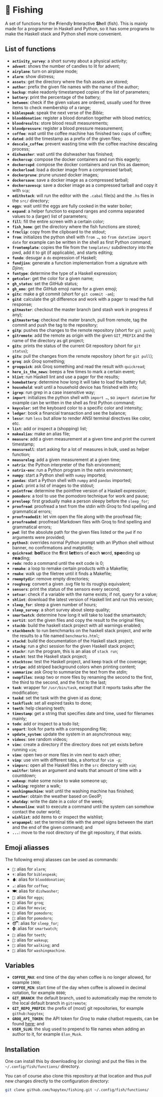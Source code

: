 # 🎣 Fishing

A set of functions for the **F**riendly **I**nteractive **Sh**ell (fish). This is mainly made for a programmer in Haskell and Python, so it has some programs to make the Haskell stack and Python shell more convenient.

## List of functions

 - **`activity_survey`**: a short survey about a physical activity;
 - **`advent`**: shows the number of candles to lit for advent;
 - **`airplane`**: turn on airplane mode;
 - **`alarm`**: show distress;
 - **`assets`**: get the directory where the fish assets are stored;
 - **`author`**: prefix the given file names with the name of the author;
 - **`backup`**: make readonly timestamped copies of the list of parameters;
 - **`battery`**: print the percentage of the battery;
 - **`between`**: check if the given values are ordered, usually used for three items to check membership of a range;
 - **`biblespeak`**: speak the next verse of the *Bible*;
 - **`blooddonation`**: register a blood donation together with blood metrics;
 - **`bloodresults`**: store blood result measurements;
 - **`bloodpressure`**: register a blood pressure measurement;
 - **`coffee`**: wait until the coffee machine has finished two cups of coffee;
 - **`dated`**: add the timestamp as a prefix of the given files;
 - **`descale_coffee`**: prevent wasting time with the coffee machine descaling process;
 - **`dishwasher`**: wait until the dishwasher has finished;
 - **`dockercup`**: compose the docker containers and run this eagerly;
 - **`dockercupd`**: compose the docker containers and run this as daemon;
 - **`dockerload`**: load a docker image from a compressed tarball;
 - **`dockerprune`**: prune unused docker images;
 - **`dockersave`**: save a docker image as a compressed tarball;
 - **`dockersavescp`**: save a docker image as a compressed tarball and copy it with `scp`;
 - **`edithstack`**: will run the editor with the `.cabal` file(s) and the `.hs` files in the `src/` directory;
 - **`eggs`**: wait until the eggs are fully cooked in the water boiler;
 - **`expand`**: a helper function to expand ranges and comma separated values to a (larger) list of parameters;
 - **`fill`**: fill the entire screen with a certain color;
 - **`fish_home`**: get the directory where the fish functions are stored;
 - **`frmclip`**: copy from the clipboard to the stdout;
 - **`from`**: initializes the python shell with `from …`, so `from datetime import date` for example can be written in the shell as first Python command;
 - **`fromtemplate`**: copies the file from the `templates/` subdirectory into the pwd, add it to git (if applicable), and starts editing;
 - **`fundo`**: desugar a `do` expression of Haskell;
 - **`fundjinn`**: generate a function implementation from a signature with *Djinn*;
 - **`funtype`**: determine the type of a Haskell expression;
 - **`getcolor`**: get the color for a given name;
 - **`gh_status`**: set the *GitHub* status;
 - **`gh_emo`**: get the *GitHub* emoji name for a given emoji;
 - **`gitc`**: make a git commit (short for `git commit -am`);
 - **`gitd`**: calculate the git difference and work with a pager to read the full response;
 - **`gitmaster`**: checkout the master branch (and stash work in progress if any);
 - **`gitmastertag`**: checkout the mater branch, pull from remote, tag the commit and push the tag to the repository;
 - **`gitp`**: pushes the changes to the remote repository (short for `git push`);
 - **`gitremote`**: add the remote as origin with the given `GIT_PREFIX` and the name of the directory as git project;
 - **`gits`**: prints the status of the current Git repository (short for `git status`);
 - **`gitu`**: pull the changes from the remote repository (short for `git pull`);
 - **`groq`**: ask *Groq* something;
 - **`groqquick`**: ask Groq something and read the result with `quickread`;
 - **`here_is_the_news`**: beeps a few times to mark a certain event;
 - **`hlint`**: run Haskell lint and use a pager for the results;
 - **`homebattery`**: determine how long it will take to load the battery full;
 - **`household`**: wait until a household device has finished with info;
 - **`igrep`**: run grep in a case insensitive way;
 - **`import`**: initializes the python shell with `import …`, so `import datetime` for example can be written in the shell as first Python command;
 - **`keycolor`**: set the keyboard color to a specific color and intensity;
 - **`ledger`**: book a financial transaction and see the balance;
 - **`lessr`**: run `less` but allow to render ANSI terminal directives like color, etc.
 - **`list`**: add or inspect a (shopping) list;
 - **`makealias`**: make an alias file;
 - **`measure`**: add a given measurement at a given time and print the current timestamp;
 - **`measureall`**: start asking for a lot of measures in bulk, used as helper function;
 - **`measurelog`**: add a given measurement at a given time;
 - **`natrix`**: the Python interpreter of the fish environment;
 - **`natrix-env`**: run a Python program in the natrix environment;
 - **`numpy`**: start a Python shell with `numpy` imported;
 - **`pandas`**: start a Python shell with `numpy` and `pandas` imported;
 - **`pixel`**: print a list of images to the stdout;
 - **`pointfree`**: determine the pointfree version of a Haskell expression;
 - **`pomodoro`**: a tool to use the pomodoro technique for work and pause;
 - **`presleep`**: first gradually make a person sleepy before the `sleep_for`;
 - **`proofread`**: proofread a text from the stdin with *Groq* to find spelling and grammatical errors;
 - **`proofreadedit`**: let vim open the file along with the proofread file;
 - **`proofreadmd`**: proofread Markdown files with Groq to find spelling and grammatical errors;
 - **`pwd`**: list the absolute path for the given files listed or the `pwd` if no arguments were provided;
 - **`python3`**: overrides normal Python prompt with an IPython shell without banner, no confirmations and matplotlib;
 - **`quickread`**: 𝗯𝗼𝗹face the 𝗳𝗶rst 𝗹𝗲𝘁ters of 𝗲ach 𝘄ord, 𝘀𝗽𝗲eding up 𝗿𝗲𝗮ding;
 - **`redo`**: redo a command until the exit code is 0;
 - **`remake`**: a loop to remake certain products with a Makefile;
 - **`rmake`**: walk up the filetree until it finds a Makefile;
 - **`rmemptydir`**: remove empty directories;
 - **`roughsvg`**: convert a given .svg file to its roughjs equivalent;
 - **`sensors`**: print the status of the sensors every second;
 - **`setvar`**: check if a variable with the name exists; if not, query for a value;
 - **`shlint`**: download the latest version of Haskell lint and run this version;
 - **`sleep_for`**: sleep a given number of hours;
 - **`sleep_survey`**: a short survey about sleep quality;
 - **`smartwatch`**: determine how long it will take to load the smartwatch;
 - **`sortit`**: sort the given files and copy the result to the original files;
 - **`stackb`**: build the haskell stack project with all warnings enabled;
 - **`stackbench`**: to run benchmarks on the haskell stack project, and write the results to a file named `benchmarks.html`;
 - **`stackd`**: build the documentation of the Haskell stack project;
 - **`stackg`**: run a ghci session for the given Haskell stack project;
 - **`stackr`**: run the program, this is an alias of `stack run`;
 - **`stackt`**: test the Haskell stack project;
 - **`stacktcov`**: test the Haskell project, and keep track of the coverage;
 - **`stripe`**: add striped background colors when printing content;
 - **`summarize`**: ask *Groq* to summarize the text from the *stdin*;
 - **`swapfiles`**: swap two or more files by renaming the second to the first, the third to the second, and the first to the last;
 - **`task`**: wrapper for `/usr/bin/task`, except that it reports tasks after the modification;
 - **`taskd`**: set the task with the given id as done;
 - **`taskflush`**: set all expired tasks to done;
 - **`teeth`**: help cleaning teeth;
 - **`timestamp`**: get a string that specifies date and time, used for filenames mainly;
 - **`todo`**: add or inspect to a todo list;
 - **`unpart`**: look for parts with a corresponding file;
 - **`update_system`**: update the system in an asynchronous way;
 - **`videos`**: see random videos;
 - **`vimc`**: create a directory if the directory does not yet exists before running `vim`;
 - **`vimo`**: open two or more files in vim next to each other;
 - **`vimp`**: use vim with different tabs, a shortcut for `vim -p`;
 - **`vimpsrc`**: open all the Haskell files in the `src` directory with `vim`;
 - **`waitfor`**: takes an argument and waits that amount of time with a countdown;
 - **`wakeup`**: make some noise to wake someone up;
 - **`walking`**: register a walk;
 - **`washingmachine`**: wait until the washing machine has finished;
 - **`weather`**: obtain the weather based on GeoIP;
 - **`whatday`**: write the date in a color of the week;
 - **`whenonline`**: wait to execute a command until the system can somehow contact the outer world;
 - **`wishlist`**: add items to or inspect the wishlist;
 - **`wrapampel`**: set the terminal title with the ampel signs between the start and the end of the given command; and
 - **`...`**: move to the root directory of the git repository, if that exists.

## Emoji aliasses

The following emoji aliasses can be used as commands:

 - **`🚨`**: alias for `alarm`;
 - **`✝️`**: alias for `biblespeak`;
 - **`🩸`**: alias for `blooddonation`;
 - **`☕`**: alias for `coffee`;
 - **`🍽️`**: alias for `dishwasher`;
 - **`🥚`**: alias for `eggs`;
 - **`🤖`**: alias for `groq`;
 - **`🎥`**: alias for `movie`;
 - **`🍅`**: alias for `pomodoro`;
 - **`💼`**: alias for `pomodoro`;
 - **`😴`**: alias for `sleep_for`;
 - **`⌚`**: alias for `smartwatch`;
 - **`🦷`**: alias for `teeth`;
 - **`🌄`**: alias for `wakeup`;
 - **`🚶`**: alias for `walking`; and
 - **`👕`**: alias for `washingmachine`.

## Variables

 - **`COFFEE_MAX`**: end time of the day when coffee is no longer allowed, for example `1900`;
 - **`COFFEE_MIN`**: start time of the day when coffee is allowed in decimal notation, for example `0800`;
 - **`GIT_BRANCH`**: the default branch, used to automatically map the remote to the local default branch in `gitremote`;
 - **`GIT_REPO_PREFIX`**: the prefix of (most) git repositories, for example `github:hapytex`;
 - **`GROQ_API_TOKEN`**: the API token for *Groq* to make chatbot requests, can be found [here](https://console.groq.com/keys); and
 - **`USER_SLUG`**: the slug used to prepend to file names when adding an author to it, for example `Elon_Musk`.

## Installation

One can install this by downloading (or cloning) and put the files in the `~/.config/fish/functions/`
directory.

You can of course also clone this repository at that location and thus *pull* new changes directly to the configuration directory:

```bash
git clone github.com/hapytex/fishing.git ~/.config/fish/functions/
```
